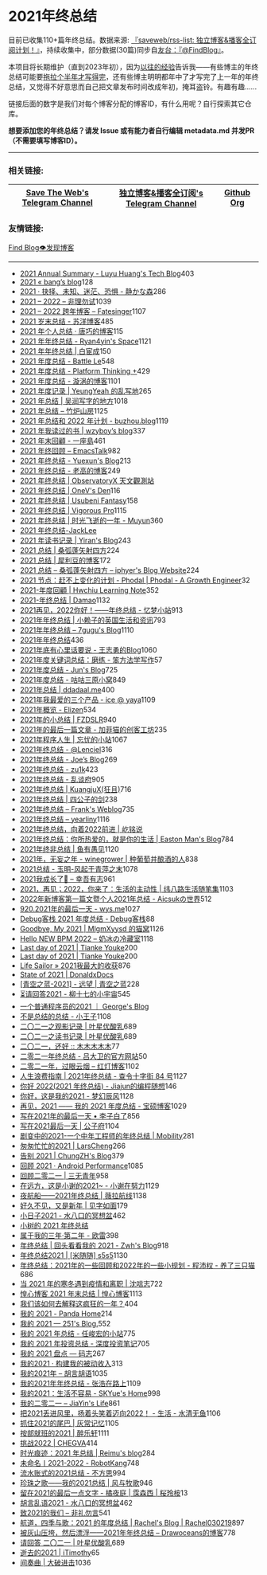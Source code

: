 # 2021年终总结

<!-- 此处待完善 -->

目前已收集110+篇年终总结。数据来源: [『saveweb/rss-list: 独立博客&播客全订阅计划！』](https://github.com/saveweb/rss-list)，持续收集中，部分数据(30篇)同步自[友台：『@FindBlog』](https://t.me/FindBlog/52)。

本项目将长期维护（直到2023年初），因为[以往的经验](https://t.me/blogrsslist/269)告诉我——有些博主的年终总结可能要[拖拉个半年才写得完](https://idealclover.top/archives/627/)，还有些博主明明都年中了才写完了上一年的年终总结，又觉得不好意思而自己把文章发布时间改成年初，掩耳盗铃。有趣有趣……

链接后面的数字是我们对每个博客分配的博客ID，有什么用呢？自行探索其它仓库。

**想要添加您的年终总结？请发 Issue 或有能力者自行编辑 metadata.md 并发PR（不需要填写博客ID）。**

---

### 相关链接:
| [Save The Web's Telegram Channel](https://t.me/saveweb) | [独立博客&播客全订阅's Telegram Channel](https://t.me/blogrsslist) | [Github Org](https://github.com/saveweb)
| --- | --- | --- |

### 友情链接:
[Find Blog👁发现博客](https://t.me/FindBlog)

---


- [2021 Annual Summary - Luyu Huang's Tech Blog](https://luyuhuang.tech/2022/01/01/2021-annual-summary.html)403
- [2021 « bang’s blog](http://blog.cnbang.net/living/3739/)128
- [2021 · 抉择、未知、迷茫、恐惧 - 静かな森](https://innei.ren/notes/106)286
- [2021 – 2022 – 非理勿试](https://www.ntiy.com/1681.html)1039
- [2021 – 2022 跨年博客 – Fatesinger](https://fatesinger.com/100710)1107
- [2021 岁末总结 - 苏洋博客](https://soulteary.com/2021/12/31/2021-year-end-summary.html)485
- [2021 年个人总结 · 唐巧的博客](https://blog.devtang.com/2022/01/01/2021-summary/)115
- [2021 年年终总结 - Ryan4yin's Space](https://ryan4yin.space/posts/2021-summary/)1121
- [2021 年年终总结 | 白宦成](https://www.ixiqin.com/2021/12/2021-year-end-summary/)150
- [2021 年度总结 - Battle Le](https://battlele.com/2021-review/)548
- [2021 年度总结 - Platform Thinking +](https://pt.plus/2021-year-in-review/)429
- [2021 年度总结 - 漩涡的博客](https://xuanwo.io/2021/11-2021-review/)1101
- [2021 年度记录 | YeungYeah 的乱写地](https://scottyeung.top/2022/record-of-2021/)265
- [2021 年总结 | 吴润写字的地方](http://www.wu.run/2021/12/31/2021-summary/)1018
- [2021 年总结 – 竹炉山房](https://synyan.cn/t/38681/)1125
- [2021 年总结和 2022 年计划 - buzhou.blog](https://buzhou.typlog.io/2022jihua)1119
- [2021 年我读过的书 | wzyboy’s blog](https://wzyboy.im/post/1462.html)337
- [2021 年末回顧 - 一座島](https://island.shaform.com/zh/2021/12/29/2021-year-in-review/)461
- [2021 年终回顾 – EmacsTalk](https://emacstalk.github.io/post/2021-review/)982
- [2021 年终总结 - Yuexun's Blog](https://www.yuexunjiang.me/blog/2021-summary/)213
- [2021 年终总结 - 老高的博客](https://blog.mute-g.com/post/work/summary-2021.html)249
- [2021 年终总结 | ObservatoryX 天文觀測站](https://observatoryx.github.io/2021/12/20/2021-%E5%B9%B4%E7%BB%88%E6%80%BB%E7%BB%93/)
- [2021 年终总结 | OneV's Den](https://onevcat.com/2021/12/2021-final/)116
- [2021 年终总结 | Usubeni Fantasy](https://ssshooter.com/2021-12-25-2021-summary/)158
- [2021 年终总结 | Vigorous Pro](https://www.wevg.org/archives/bye-2021/)1115
- [2021 年终总结 | 时光飞逝的一年 - Muyun](https://muyun.work/2021-summary.html)360
- [2021 年终总结-JackLee](https://jacklee.club/%E6%80%BB%E7%BB%93/2021-12-31-2021%20%E5%B9%B4%E5%BA%A6%E6%80%BB%E7%BB%93.html)
- [2021 年读书记录 | Yiran's Blog](https://zdyxry.github.io/2021/12/31/2021-%E5%B9%B4%E8%AF%BB%E4%B9%A6%E8%AE%B0%E5%BD%95/)243
- [2021 总结 | 桑弧蓬矢射四方](https://iphyer.github.io/blog/2021/12/31/MySummaryOF2021/)224
- [2021 总结 | 犀利豆的博客](https://xilidou.com/2022/01/01/2021/)172
- [2021 总结 – 桑弧蓬矢射四方 – iphyer's Blog Website](https://iphyer.github.io/blog/2021/12/31/MySummaryOF2021/)224
- [2021 节点：赶不上变化的计划 - Phodal | Phodal - A Growth Engineer](https://www.phodal.com/blog/node-2021/)32
- [2021-年度回顧 | Hwchiu Learning Note](https://www.hwchiu.com/2021-review.html)352
- [2021-年终总结 | Damao](https://damao2250.github.io/2021/12/31/2021-%E5%B9%B4%E7%BB%88%E6%80%BB%E7%BB%93/)1132
- [2021再见，2022你好！——年终总结 - 忆梦小站](https://www.onyi.net/archives/434.html)913
- [2021年年终总结 | 小赖子的英国生活和资讯](https://justyy.com/archives/46394)793
- [2021年年终总结 – 7gugu's Blog](https://7gugu.com/index.php/2021/12/30/2021%E5%B9%B4%E5%B9%B4%E7%BB%88%E6%80%BB%E7%BB%93/)1110
- [2021年年终总结](https://yuukoamamiya.github.io/p/my-2021/)436
- [2021年底有心里话要说 - 王志勇的Blog](http://www.auiou.com/relevant/00001916.jsp)1060
- [2021年度关键词总结：磨练 - 笨方法学写作](https://www.cnfeat.com/blog/2022/01/10/letter2021/)57
- [2021年度总结 - Jun's Blog](https://www.junz.org/post/2021_year_summary/)725
- [2021年度总结 - 咕咕三原小窝](https://xn--ehqz9kbvaa.wang/archives/861.html)849
- [2021年总结 | ddadaal.me](https://ddadaal.me/articles/summary-for-2021/)400
- [2021年我最爱的三个产品 - ice @ yaya](https://blog.yaya.pm/2021-fav-products)1109
- [2021年概览 - Elizen](https://elizen.me/posts/2021/12/2022-happy-new-year/)534
- [2021年的小总结 | FZDSLR](http://blog.fzdslr.cn/2022-01-01-A_sum_of_2021.html)940
- [2021年的最后一篇文章 - 加菲猫的创客工坊](https://www.gaficat.com/posts/28ddd435.html)235
- [2021年程序人生 | 忘忧的小站](https://wangyou233.wang/archives/75)1067
- [2021年终总结 - @Lenciel](https://lenciel.com/2021/12/last-day-in-2021/)316
- [2021年终总结 - Joe’s Blog](https://hijiangtao.github.io/2021/12/29/Letter-to-2021/)269
- [2021年终总结 - zu1k](https://lgf.im/posts/thinking/2021/)423
- [2021年终总结 - 乱谈府](https://laffitto.xyz/archives/2021-nian-zhong-zong-jie)905
- [2021年终总结 | KuangjuX(狂且)](http://blog.kuangjux.top/2022/01/11/2021%E5%B9%B4%E7%BB%88%E6%80%BB%E7%BB%93/)716
- [2021年终总结 | 四公子的剑](https://www.965.one/2021/12/30/2021year-end-summary/)238
- [2021年终总结 – Frank's Weblog](https://nyan.im/p/2021-year-in-review)735
- [2021年终总结 – yearliny](https://yearliny.com/2021-annual-personal-summary/)1116
- [2021年终总结，向着2022前进 | 屹铭说](https://www.iccat.cn/2022/01/08/newyear.html)
- [2021年终总结：你所热爱的，就是你的生活 | Easton Man's Blog](https://blog.eastonman.com/blog/2022/01/end-of-year/)784
- [2021年终非总结 | 鱼有愚见](https://blog.acwinds.com/2021/12/29/2021-summary/)1120
- [2021年，无妄之年 - winegrower | 种葡萄并酿酒的人](http://www.winegrower.cn/archives/416/)838
- [2021总结 - 玉明-风起于青萍之末](https://xdym11235.com/archives/2021year.html)1078
- [2021我成长了🌈 – 幸吾有志](https://www.symbk.cn/life/622/)961
- [2021，再见；2022，你来了：生活的主动性 | 纬八路生活随笔集](http://www.weibalu.com/?p=4015)1103
- [2022年新博客第一篇文暨个人2021年总结 - Aicsukの世界](https://www.aicsuk.moe/notes/1)512
- [920.2021年的最后一天 - wys.me](https://www.wys.me/920.html)1027
- [Debug客栈 2021 年度总结 - Debug客栈](https://www.debuginn.cn/7284.html)88
- [Goodbye, My 2021 | MlgmXyysd 的猫窝](https://www.neko.ink/2021/12/31/goodbye-my-2021/)1126
- [Hello NEW BPM 2022 – 奶冰の冷藏室](https://milkice.me/2022/01/01/2021-yearly-summanry/)1118
- [Last day of 2021 | Tianke Youke](http://jyzhu.top/2021/12/31/Last-day-of-2021/)200
- [Last day of 2021 | Tianke Youke](https://jyzhu.top/Last-day-of-2021/)200
- [Life Sailor » 2021我最大的收获](https://www.lifesailor.me/archives/2794.html)876
- [State of 2021 | DonaldxDocs](http://article.donaldxdonald.xyz/articles/State-of-2021.html)
- [[青空之蓝-2021] - 远望 | 青空之蓝](https://blog.ixk.me/post/my-2021-year-end-summary)228
- [⏳请回答2021 - 柳十七的小宇宙](https://liushiqi.xyz/zawen/134.html)545
- [一个普通程序员的2021 ｜ George's Blog](https://georgech2.github.io/#/posts/8)
- [不是总结的总结 - 小王子](https://www.wanghao.me/bushizongjiedezongjie.html)1108
- [二〇二一之观影记录 | 叶星优酸乳](https://weiyexing.ml/posts/film-record-2021/)689
- [二〇二一之读书记录 | 叶星优酸乳](https://weiyexing.ml/posts/read-record-2021/)689
- [二〇二一，还好 :: 木木木木木](https://immmmm.com/right-so-so-2021/)77
- [二零二一年终总结 - 吕大卫的官方网站](https://lvdawei.com/post/2021-summary/)50
- [二零二一年，过眼云烟 – 红灯博客](http://www.hdgogogo.com/4159)1102
- [人生浪费指南 | 2021年终总结 - 查令十字街 84 号](https://www.javis.me/post/ri-chang/ren-sheng-lang-fei-zhi-nan-|-2021nian-zhong-zong-jie)1127
- [你好 2022(2021 年终总结) - Jiajun的编程随想](https://jiajunhuang.com/articles/2021_12_30-hello_2022.md.html)146
- [你好，这是我的2021 - 梦幻辰风](https://www.mhcf.net/1143.html)1128
- [再见，2021 —— 我的 2021 年度总结 - 宝硕博客](https://blog.baoshuo.ren/post/goodbye-2021/)1029
- [写在2021年的最后一天 • 李子白了](https://www.mbcao.com/farewell-or-beginning/)856
- [写在2021最后一天 | 公子府](https://www.gongzi.org/hello-2022.html)1104
- [剧变中的2021-一个中年工程师的年终总结 | Mobility](https://lichuanyang.top/posts/2345/)281
- [匆匆忙忙的2021 | LarsCheng](https://www.larscheng.com/2020-summary/)266
- [告别 2021 | ChungZH's Blog](https://blog.chungzh.cn/articles/goodbye2021/)379
- [回顾 2021 · Android Performance](https://androidperformance.com/2022/01/03/2021-Review/)1085
- [回顾二零二一 | 三无青年](https://www.duanxiansen.com/979.html)958
- [在远方，这是小谢的2021~ - 小谢在努力](https://www.xxc520.cn/archives/27/)1129
- [夜航船——2021年终总结 | 薇拉航线](https://www.zuozuovera.com/archives/1774/)1138
- [好久不见，又是新年 | 见字如面](https://hiwannz.com/archives/672)179
- [小日子2021 - 水八口的冥想盆](https://blog.shuiba.co/colourful-days-2021)462
- [小树的 2021 年终总结](https://www.yuque.com/yeshu/essay/eahurv)
- [属于我的三年·第二年 - 欧雷](https://ourai.ws/posts/the-second-year-of-three-years-belonging-to-me/)398
- [年终总结 | 回头看看我的 2021 - Zwh's Blog](https://blog.zwh.best/index.php/archives/18/)918
- [年终总结2021 | [米随随] s5s5](https://s5s5.me/4029)1130
- [年终总结：2021年的一些回顾和2022年的一些小规划 - 程沛权 - 养了三只猫](https://chengpeiquan.com/article/2021-year-end-summary.html#%E5%8F%82%E4%B8%8E%E6%89%B6%E8%B4%AB)686
- [当 2021 年的寒冬遇到疫情和离职 | 沈唁志](https://qq52o.me/2800.html)722
- [惶心博客 2021 年末总结 | 惶心博客](https://huangxin.dev/site-updates/2021-end-of-year-summary)1113
- [我们该如何去解释这疯狂的一年？](https://feizhaojun.com/?p=3360)404
- [我的 2021 - Panda Home](https://old-panda.com/2021/12/31/my-2021/?utm_source=rss&utm_medium=rss&utm_campaign=my-2021)214
- [我的 2021 — 251's Blog.](https://blog.251.sh/oh-my-2021)552
- [我的 2021 年总结 - 任峻宏的小站](https://renny.ren/ch/articles/33)775
- [我的 2021 年投资总结 - 深度投资笔记](https://deepinvest.org/post/2021/12/27/milestone-2021/)705
- [我的 2021 盘点 — 码志](https://mazhuang.org/2022/01/01/my-2021/)267
- [我的2021 · 构建我的被动收入](https://www.bmpi.dev/self/annual-summary/2021/)313
- [我的2021年 – 胡言胡语](https://husay.cc/4323.html)1035
- [我的2021年年终总结 - 张浩在路上](https://imzhanghao.com/2022/01/05/summary-2021/)1109
- [我的2021：生活不容易 - SKYue's Home](https://www.skyue.com/22010323.html)998
- [我的二零二一 – JiaYin's Life](https://imjiayin.com/4602)861
- [把2021丢进风里，扬着头笑着迈向2022！ - 生活 - 水清无鱼](https://bosir.cn/925.html)1106
- [抓住2021的尾巴 | 灰常记忆](https://bestcherish.com/zhua-zhu-2021-de-wei-ba.html)1105
- [按部就班的2021 | 醉乐轩](https://behappy.cc/2021/12/29/2021-final/)1111
- [挑战2022 | CHEGVA](https://chegva.com/4987.html)414
- [时光痕迹：2021 年总结 | Reimu's blog](https://blog.k8s.li/2021.html)284
- [未命名丨2021-2022 - RobotKang](https://robotkang.cc/22120.html)748
- [流水账式的2021总结 - 不方思](https://irr.ink/2021/2QBR504/)994
- [珍珠之歌——我的2021总结 | 风与牧歌](https://blog.besscroft.com/life/2021/summary2021/)946
- [留在2021的最后一点文字 - 橘夜庭 | 霂森西 | 桜玲桉](https://musenxi.com/archives/2021-end.html)13
- [胡言乱语2021 - 水八口的冥想盆](https://blog.shuiba.co/crazy-words-2021)462
- [致2021的我们 – 非礼勿言](https://feiliwuyan.com/to-our-2021/)541
- [航道，四季与歌：2021 的年度总结 | Rachel's Blog | Rachel030219](https://blog.rachelt.one/articles/2021-2022/)897
- [被灰山压垮，然后漂浮——2021年年终总结 – Drawoceans的博客](https://blog.drawoceans.com/myself/562/)778
- [请回答 二〇二一 | 叶星优酸乳](https://weiyexing.ml/posts/back-to-2021/)689
- [逝去的2021 | iTimothy](https://xiaozhou.net/2021-summary-2021-12-31.html)65
- [间奏曲 | 大破进击](https://jesor.me/2021/intermezzo/)1036
